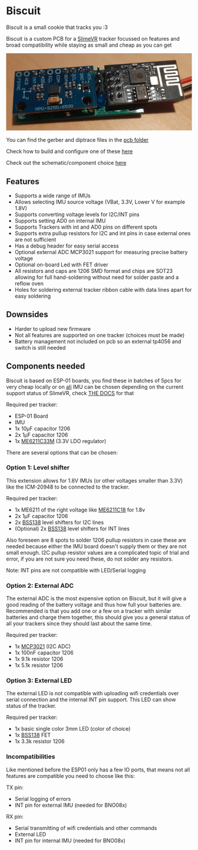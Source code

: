 # Biscuit

Biscuit is a small cookie that tracks you :3

Biscuit is a custom PCB for a [SlimeVR](https://github.com/SlimeVR/SlimeVR-Tracker-ESP) tracker focussed on features and broad compatibility while staying as small and cheap as you can get

![](/img/BiscuitFull.jpg)

You can find the gerber and diptrace files in the [pcb folder](/pcb)

Check how to build and configure one of these [here](Construction.md)

Check out the schematic/component choice [here](Schematic.md)

## Features

- Supports a wide range of IMUs
- Allows selecting IMU source voltage (VBat, 3.3V, Lower V for example 1.8V)
- Supports converting voltage levels for I2C/INT pins
- Supports setting AD0 on internal IMU
- Supports Trackers with int and AD0 pins on different spots
- Supports extra pullup resistors for I2C and int pins in case external ones are not sufficient
- Has a debug header for easy serial access
- Optional external ADC MCP3021 support for measuring precise battery voltage
- Optional on-board Led with FET driver
- All resistors and caps are 1206 SMD format and chips are SOT23 allowing for full hand-soldering without need for solder paste and a reflow oven
- Holes for soldering external tracker ribbon cable with data lines apart for easy soldering

## Downsides

- Harder to upload new firmware
- Not all features are supported on one tracker (choices must be made)
- Battery management not included on pcb so an external tp4056 and switch is still needed

## Components needed

Biscuit is based on ESP-01 boards, you find these in batches of 5pcs for very cheap locally or on [ali](https://aliexpress.com/item/32693314450.html)
IMU can be chosen depending on the current support status of SlimeVR, check [THE DOCS](https://docs.slimevr.dev/components-guide.html) for that

Required per tracker:
- ESP-01 Board
- IMU
- 1x 10µF capacitor 1206
- 2x 1µF capacitor 1206
- 1x [ME6211C33M](https://aliexpress.com/item/32959896723.html) (3.3V LDO regulator)

There are several options that can be chosen:

### Option 1: Level shifter

This extension allows for 1.8V IMUs (or other voltages smaller than 3.3V) like the ICM-20948 to be connected to the tracker.

Required per tracker:
- 1x ME6211 of the right voltage like [ME6211C18](https://aliexpress.com/item/1005002058216911.html) for 1.8v
- 2x 1µF capacitor 1206
- 2x [BSS138](https://aliexpress.com/item/32944629649.html) level shifters for I2C lines
- (Optional) 2x [BSS138](https://aliexpress.com/item/32944629649.html) level shifters for INT lines

Also foreseen are 8 spots to solder 1206 pullup resistors in case these are needed because either the IMU board doesn't supply them or they are not small enough. I2C pullup resistor values are a complicated topic of trial and error, if you are not sure you need these, do not solder any resistors.

Note: INT pins are not compatible with LED/Serial logging

### Option 2: External ADC

The external ADC is the most expensive option on Biscuit, but it will give a good reading of the battery voltage and thus how full your batteries are. Recommended is that you add one or a few on a tracker with similar batteries and charge them together, this should give you a general status of all your trackers since they should last about the same time.

Required per tracker:
- 1x [MCP3021](https://aliexpress.com/item/32632899790.html) (I2C ADC)
- 1x 100nF capacitor 1206
- 1x 9.1k resistor 1206
- 1x 5.1k resistor 1206

### Option 3: External LED

The external LED is not compatible with uploading wifi credentials over serial connection and the internal INT pin support. This LED can show status of the tracker.

Required per tracker:
- 1x basic single color 3mm LED (color of choice)
- 1x [BSS138](https://aliexpress.com/item/32944629649.html) FET
- 1x 3.3k resistor 1206

### Incompatibilities

Like mentioned before the ESP01 only has a few IO ports, that means not all features are compatible you need to choose like this:

TX pin:
- Serial logging of errors
- INT pin for external IMU (needed for BNO08x)

RX pin:
- Serial transmitting of wifi credentials and other commands
- External LED
- INT pin for internal IMU (needed for BNO08x)